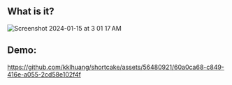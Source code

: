 ## What is it? 
![Screenshot 2024-01-15 at 3 01 17 AM](https://github.com/kklhuang/shortcake/assets/56480921/4e9c6b38-a33f-4299-bbb5-00aaed00465b)

## Demo:
https://github.com/kklhuang/shortcake/assets/56480921/60a0ca68-c849-416e-a055-2cd58e102f4f


